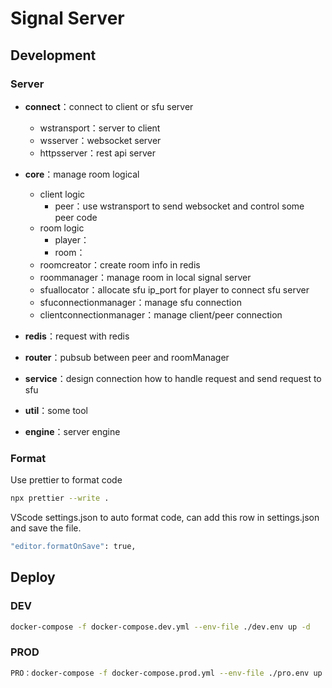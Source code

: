 # Signal Server

## Development

### Server

- **connect**：connect to client or sfu server
  - wstransport：server to client
  - wsserver：websocket server
  - httpsserver：rest api server
- **core**：manage room logical
  - client logic
    - peer：use wstransport to send websocket and control some peer code
  - room logic
    - player：
    - room：
  - roomcreator：create room info in redis
  - roommanager：manage room in local signal server
  - sfuallocator：allocate sfu ip_port for player to connect sfu server
  - sfuconnectionmanager：manage sfu connection
  - clientconnectionmanager：manage client/peer connection

- **redis**：request with redis
- **router**：pubsub between peer and roomManager
- **service**：design connection how to handle request and send request to sfu
- **util**：some tool
- **engine**：server engine




### Format

Use prettier to format code

```bash
npx prettier --write .
```

VScode settings.json to auto format code, can add this row in settings.json and save the file.

```bash
"editor.formatOnSave": true,
```


## Deploy

### DEV

```bash
docker-compose -f docker-compose.dev.yml --env-file ./dev.env up -d
```

### PROD
```bash
PRO：docker-compose -f docker-compose.prod.yml --env-file ./pro.env up -d
```